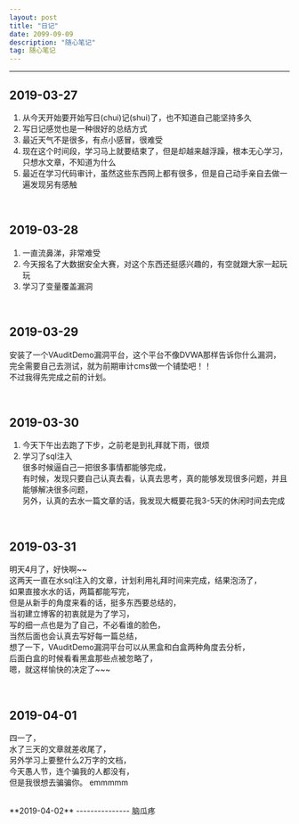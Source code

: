 ```yaml
---
layout: post
title: "日记"
date: 2099-09-09
description: "随心笔记"
tag: 随心笔记
---
```

---

**2019-03-27**
---------------
1. 从今天开始要开始写日(chui)记(shui)了，也不知道自己能坚持多久
2. 写日记感觉也是一种很好的总结方式
3. 最近天气不是很多，有点小感冒，很难受
4. 现在这个时间段，学习马上就要结束了，但是却越来越浮躁，根本无心学习，只想水文章，不知道为什么
5. 最近在学习代码审计，虽然这些东西网上都有很多，但是自己动手亲自去做一遍发现另有感触

<br>

**2019-03-28**
----------------
1. 一直流鼻涕，非常难受
2. 今天报名了大数据安全大赛，对这个东西还挺感兴趣的，有空就跟大家一起玩玩
3. 学习了变量覆盖漏洞

<br>

**2019-03-29**
----------------
安装了一个VAuditDemo漏洞平台，这个平台不像DVWA那样告诉你什么漏洞，<br>
完全需要自己去测试，就为前期审计cms做一个铺垫吧！！<br>
不过我得先完成之前的计划。

<br>

**2019-03-30**
---------------
1. 今天下午出去跑了下步，之前老是到礼拜就下雨，很烦
2. 学习了sql注入 <br>
很多时候逼自己一把很多事情都能够完成，<br>
有时候，发现只要自己认真去看，认真去思考，真的能够发现很多问题，并且能够解决很多问题，<br>
另外，认真的去水一篇文章的话，我发现大概要花我3-5天的休闲时间去完成

<br>

**2019-03-31**
---------------
明天4月了，好快啊~~ <br>
这两天一直在水sql注入的文章，计划利用礼拜时间来完成，结果泡汤了，<br>
如果直接水水的话，两篇都能写完，<br>
但是从新手的角度来看的话，挺多东西要总结的，<br>
当初建立博客的初衷就是为了学习，<br>
写的细一点也是为了自己，不必看谁的脸色，<br>
当然后面也会认真去写好每一篇总结，<br>
想了一下，VAuditDemo漏洞平台可以从黑盒和白盒两种角度去分析，<br>
后面白盒的时候看看黑盒那些点被忽略了，<br>
嗯，就这样愉快的决定了~~~

<br>

**2019-04-01**
---------------
四一了，<br>
水了三天的文章就差收尾了，<br>
另外学习上要整什么2万字的文档，<br>
今天愚人节，连个骗我的人都没有，<br>
但是我很想去骗骗你。
emmmmm

<br>
**2019-04-02**
---------------
脑瓜疼
